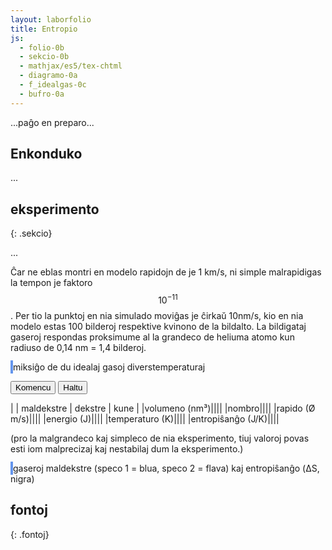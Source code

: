 ```yaml
---
layout: laborfolio
title: Entropio
js:
  - folio-0b
  - sekcio-0b 
  - mathjax/es5/tex-chtml
  - diagramo-0a
  - f_idealgas-0c
  - bufro-0a
---
```


...paĝo en preparo...

<!--
https://de.wikipedia.org/wiki/Ideales_Gas#Ideales_Gasgemisch
https://de.wikipedia.org/wiki/Gibbssches_Paradoxon
https://en.wikipedia.org/wiki/Entropy_of_mixing

https://de.wikipedia.org/wiki/Sackur-Tetrode-Gleichung
http://hyperphysics.phy-astr.gsu.edu/hbase/Therm/entropgas.html
https://de.wikipedia.org/wiki/Ideales_Gas#Entropie


https://chem.libretexts.org/Bookshelves/General_Chemistry/Map%3A_General_Chemistry_(Petrucci_et_al.)/19%3A_Spontaneous_Change%3A_Entropy_and_Gibbs_Energy/19.3%3A_Evaluating_Entropy_and_Entropy_Changes

https://physics.stackexchange.com/questions/334813/entropy-of-two-subsystems-exchanging-energy

https://eo.wikibooks.org/wiki/Termodinamiko/Leciono_1#Ideala_gaso
https://de.wikipedia.org/wiki/Ideales_Gas
https://de.wikipedia.org/wiki/Innere_Energie

https://www.tec-science.com/de/thermodynamik-waermelehre/kinetische-gastheorie/maxwell-boltzmann-verteilung/#Wahrscheinlichste_Geschwindigkeit

https://www.pfeiffer-vacuum.com/de/know-how/einfuehrung-in-die-vakuumtechnik/grundlagen/thermische-teilchengeschwindigkeit/

https://de.wikipedia.org/wiki/Adiabatische_Zustands%C3%A4nderung#Adiabaten_des_idealen_Gases
-->

## Enkonduko

...

<!--

Noether - simetrio -> responda konservata grando
-> energiokonservo

energiuzo por laboro... fakte ne la energio mem uziĝas sed energidiferencoj:

1. akvo sur monto -> akvofluo -> movenergio -> uzo por peli muelilon
2. diferenco detemperaturo / premo de du gasoj -> piŝto / rotoro -> movenergio ...
3. elektra potencialdiferenco -> kurento -> peli elektran aparaton

a) uzebla energio b) neuzebla / elspezita energio
...?



La *temperaturon* de ideala gaso oni tiam ricevas per la *konstanto de Boltzmann* $$k_B = \pu{1,380649e-23 J / K}$$ [^W2]

$$T = \frac{\frac{2}{3} E}{N \cdot k_B}$$


Uzu Helmholtz-potencialon (libera energio) por priskribi la miks-procezon, proksimigon al
ekvilibro:

dF = dU -TdS, dU = 0 => dF = -T dS

-->

## eksperimento
{: .sekcio}

...

Ĉar ne eblas montri en modelo rapidojn de je 1 km/s, ni simple malrapidigas la tempon je faktoro $$10^{-11}$$. 
Per tio la punktoj en nia simulado moviĝas je ĉirkaŭ 10nm/s, kio en nia modelo estas 100 bilderoj respektive kvinono de la bildalto. La bildigataj gaseroj respondas proksimume al la grandeco de heliuma atomo kun radiuso de 0,14 nm = 1,4 bilderoj.

<!--

En ideala gaso ne estas interagoj inter la senfinie malgrandaj eroj. Do tia gaso ne likvidiĝas aŭ solidiĝas en malaltaj temperaturoj. La ena energio estas plene difinita per la suma kineta energio de la eroj: 

E = Σₙ 1/2*m*v²

Per la konstanto de Boltzmann kaj la nombro N de la eroj oni ricevas la temperaturon kaj la gasekvacion:

T = E / (N*kB)
p*V = N*kB*T


Bazaj unuoj kaj grandoj de la modelo:

volumeno:
-----------
ni montras nur kvdardatan areon, sed supozas, ke ĝi reprezentas
spacon 320px profundan.

1pm = 1e-12m, 1nm = 1e-9m
1nm³ = 1e-27m³
1px =~ 0.1nm
1px³ =~ 1e-3nm³
V = 300x400x400 px³ =~ 30x40x40nm³ = 4.8e4nm³ = 4.8e-23m³
He-radiuso: 140pm = 1.4px

por ideala gaso en normkondiĉoj:
pₙ = 1.0bar = 1000hPa; 
T1 = Tₙ-20K = 273.15K = 0°C
T2 = T1+100K = 100°C
ni ricevus
N1 = p*V / (kB*T1) = 1272 gaseroj
N2 = p*V / (kB*T2) = 931 gaseroj

maso/denso
-----------
He-maso: 4u = 6.64e-27 kg

terma energio
-----------
EN1 = N*kB*T = 1272 * 1.38e-23J/K * 273.15K = 4.8e-18J
unuopa E1 = 1.38e-23J/K * 293.15K = 3.8e-21J

EN2 = N*kB*T = 931 * 1.38e-23J/K * 373.15K = 4.8e-18J
unuopa E2 = 1.38e-23J/K * 373.15K = 5.1e-21J


rapido:
-----------
He: v1 = √(2E1/m) = √(7.6e-21J/6.64e-27kg)  = 1070m/s ~ 1.1e3m/s
He: v2 = √(2E2/m) = √(10.2e-21J/6.64e-27kg) = 1239m/s = 1.2e3m/s

entropio:
----------
vd. https://de.wikipedia.org/wiki/Ideales_Gas#Mischungsentropie_eines_idealen_Gasgemischs
absoluta, laŭ simpligita formo de Sackuhr-Tetrode-ekvacio:
S = N*kB*(ln(V/N) + 3/2*ln(T) + N*σ
kun entropikonstanto σ = kB(ln[(2*pi*m*kB)^³/² / h³] + 5/2)

ĉe miksado de du *samnombraj* (N=1050) volumenoj la entropidiferenco estus:
(vd https://en.wikipedia.org/wiki/Entropy_of_mixing)
ΔS = - N*kB*ln(1/2) (ĉ. 1e-20)

S1 = entropie(1272,4u,4.8e-23m³,273.15K)
S2 = entropio(931,4u,4.8e-23m³,373.15K)
S1 = 1.815e-18
S2 = 1.338e-18
S1+S2 = 3.153e-18

S = entropio(2203,4u,9.6e-23m³,323.15K) 
  = 3.155e-18.

Do ni ricevas nr devion de 0.2e-20 - eble N ĉe ni estas tro malgranda por uzi la simpligitan formulon?

-->

<style>
    canvas {
        border: 2px solid cornflowerblue;
    }
    table {
        table-layout: fixed;
    }
    /*
    td:first-child {
        width: 60%;
    }
    td:nth-child(2) {
        width: 20%;
    }*/
    .elekto label {
        padding: 0.2em;
        padding-left: 0;
        border-radius: 4px;
        border: 1px dotted cornflowerblue;
        border-left: none;
        /*background: linear-gradient(90deg, rgba(9,9,121,0) 0%, rgba(34,102,116,1) 60%, rgba(9,9,121,0) 100%);*/
    }
</style>



<canvas id="kampo" width="600" height="400"></canvas>
miksiĝo de du idealaj gasoj diverstemperaturaj

<button id="starto">Komencu</button>
<button id="halto">Haltu</button>

| | maldekstre | dekstre | kune |
|volumeno (nm³)|<span id="volumeno1"/>|<span id="volumeno2"/>|<span id="volumeno3"/>|
|nombro|<span id="nombro1"/>|<span id="nombro2"/>|<span id="nombro3"/>|
|rapido (Ø m/s)|<span id="rapido1"/>|<span id="rapido2"/>|<span id="rapido3"/>|
|energio (J)|<span id="energio1"/>|<span id="energio2"/>|<span id="energio3"/>|
|temperaturo (K)|<span id="temperaturo1"/>|<span id="temperaturo2"/>|<span id="temperaturo3"/>|
|entropiŝanĝo (J/K)|<span id="entropio1"/>|<span id="entropio2"/>|<span id="entropio3"/>|

(pro la malgrandeco kaj simpleco de nia eksperimento, tiuj valoroj
povas esti iom malprecizaj kaj nestabilaj dum la eksperimento.)

<canvas id="kurboj" width="600" height="400"></canvas>
gaseroj maldekstre (speco 1 = blua, speco 2 = flava) kaj entropiŝanĝo (ΔS, nigra)

<script>

const canvas = document.getElementById("kampo");
const dgr = new Diagramo(canvas);
const kurboj = document.getElementById("kurboj");
const krb = new Diagramo(kurboj);
    // pro pli bona kombino de interkovriĝantaj gradientoj 
    //dgr.ctx.globalCompositeOperation = "soft-light"; // lighter
const koloro = "cornflowerblue";

// skal-faktoroj 
const px_nm = 0.1; // 1px = 0.1nm
const ĉellarĝo = 1/6; 
const ĉelalto = 1/4;

const ĉelo_nm = 600*ĉellarĝo*px_nm; // ĉelalto en nm
const ĉelo_px = canvas.width*ĉellarĝo;

const intervalo = 50; // 50 ms
const r_ero = 1.4; // radiuso de eroj

//let v_max = K/2; // 10*K; K*2;  // maksimuma rapideco ~ temperaturo

let t0 = 0; // tempo komenciĝu ĉe T=0
let ripetoj; // per clearTimeout(ripatoj.p) oni povas haltigi kurantan eksperimenton

let idealgaso;
let N1, N2; // ero-nombroj, du specoj

class IG2 extends Idealgaso {
    kolizio(e,nx,ny) {
        // traktu koliziojn kun la meza vando, ĉu la vektoro n-e tranĉas la vandon?
        if (nx != e.x) {
            const lambda = (this.larĝo/2 - e.x) / (nx - e.x);
            if (lambda >= 0 && lambda <= 1) {
                const sy = e.y + lambda*(ny-e.y);
                if (sy/this.alto > ĉelalto && sy < this.alto) {
                    // kolizio kun la vando - reĵetu!
                    e.vx = -e.vx;
                    nx = this.larĝo/2 - (nx - this.larĝo/2);
                }
            }
        }

        return super.kolizio(e,nx,ny);
    }

    // kalkulu energion kaj eronombron aparte por dekstra kaj maldekstra parto
    dekstre_maldekstre() {
        let md = {n:0, e: 0, "-1": 0, "1": 0};
        let d = {n: 0, e: 0, "-1": 0, "1": 0};

        for (let k=0; k < this.ĉeloj.length; k++) {
            const ĉelo = this.ĉeloj[k];
            const pos = this.ĉelpos(k);
            const nj = this.ĉelnombroj(ĉelo);

            if (pos.kol < 1/ĉellarĝo/2) {
                md.n += Object.keys(ĉelo).length;
                md.e += this.ĉelenergio(ĉelo);
                md[-1] += nj[-1]||0;
                md[1] += nj[1]||0;
            } else {
                d.n += Object.keys(ĉelo).length;
                d.e += this.ĉelenergio(ĉelo);
                d[-1] += nj[-1]||0;
                d[1] += nj[1]||0;
            }
        }

        md.dS = Idealgaso.entropikresko(md[-1],md[1]);
        d.dS = Idealgaso.entropikresko(d[-1],d[1]);

        return [md,d];
    }
}

// trakto de adaptoj per butonoj ...

ĝi("#halto").disabled = true;

kiam_klako("#starto",() => {
    eksperimento();
    ĝi("#halto").disabled = false;
});

kiam_klako("#halto",() => {
    if (ripetoj) clearTimeout(ripetoj.p);
});


// preparo de la eksperimento
function preparo() {

    // ni uzas 30x400-ĉelojn por ekhavi temperaturajn striojn
    // larĝo estu multoblo de 30!
    idealgaso = new IG2( // maldekstre
        px_nm*canvas.width,
        px_nm*canvas.height,
        px_nm*canvas.height, // profundo = alto
        [ĉellarĝo,ĉelalto]);

    // tempopunkto=0
    t0 = 0;

    // 3320 gaseroj kun maso 4u, rapideco 0.5*ĉelalto, tempintervalo 1/20s
    // PLIBONIGU: pli bone donu la temperaturon kaj kalkulo en Idealgaso la
    // konvenan rapidecon por tio, ĉu?
    // const T1 = 273.15; // temperaturo maldekstre en K
    // const T2 = 373.15; // temperaturo dekstre en K
    // provizore mi ne trovis formulon por entropikresko ĉe miksado de diverstemperaturaj gasoj!
    const T1 = 293.15; // temperaturo maldekstre en K
    const T2 = 293.15; // temperaturo dekstre en K
    const p = 1e5; // premo 1000 hPa
    const m = 4; // maso 4u
    const V = idealgaso.volumeno()*1e-27; // en m³
    N1 = Idealgaso.nombro(p,V/2,T1); // nombro da eroj en normkondiĉoj maldekstre
    N2 = Idealgaso.nombro(p,V/2,T2); // nombro da eroj en varma gaso dekstre

    // provizore... ni devas aldoni eblecon
    // de diferencaj eroj/kondiĉoj en diversaj ĉeloj ĉe Idalgaso!
    idealgaso.preparo(m);
    idealgaso.kreu_erojn(N1,T1,-1,0,0,px_nm*canvas.width/2,px_nm*canvas.height);
    idealgaso.kreu_erojn(N2,T2,1,px_nm*canvas.width/2,0);

    ĝi("#rapido1").innerHTML = '';
    ĝi("#energio1").innerHTML = '';
    ĝi("#temperaturo1").innerHTML = '';
    ĝi("#entropio1").innerHTML = '';

    ĝi("#rapido2").innerHTML = '';
    ĝi("#energio2").innerHTML = '';
    ĝi("#temperaturo2").innerHTML = '';
    ĝi("#entropio2").innerHTML = '';

    ĝi("#rapido3").innerHTML = '';
    ĝi("#energio3").innerHTML = '';
    ĝi("#temperaturo3").innerHTML = '';
    ĝi("#entropio3").innerHTML = '';

    dgr.viŝu();
    krb.viŝu();

    //dividita = true;

    dgr.linio(
        canvas.width/2,canvas.height*ĉelalto,
        canvas.width/2,canvas.height,
        koloro);
}

function pentro() {
    const satureco = 90;
    const heleco = 90;

    function hsl(h) { return Diagramo.hsl2hex(h,satureco,heleco); }
    function h2sl(h1,h2) { return hsl(((h1+h2)/2)%360); }

    function ig_pentro(idealgaso,offs=0) {
        /*
        // kalkulu temperaturojn kaj kolorvalorojn por la ĉeloj
        let koloroj = [];
        for (const ĉelo of idealgaso.ĉeloj) {
            const T = idealgaso.ĉeltemperaturo(ĉelo);
            koloroj.push(Diagramo.kolorvaloro(T,200,400));
        }
        */

        // pentru la ĉelojn kun kolora fono
        for (let k=0; k<idealgaso.ĉeloj.length; k++) {
            const ĉelo = idealgaso.ĉeloj[k];
            const p = idealgaso.ĉelpos(k);

            /*
            //const k1 = k? h2sl(koloroj[k-1],koloroj[k]) : hsl(koloroj[k]);
            const km = hsl(koloroj[k]);
            //const k2 = (k<idealgaso.ĉeloj.length-1)? h2sl(koloroj[k],koloroj[k+1]) : hsl(koloroj[k]);

            // dgr.rektangulo_h3k(offs+ĉelo_px*k,0,ĉelo_px,canvas.height,k1,km,k2);
            dgr.rektangulo( //_gr(
                p.kol*ĉelo_px, p.lin*ĉelo_px,
                (1+p.kol)*ĉelo_px, (1+p.lin)*ĉelo_px,
                km, km+"00");
            */

            for (const e of Object.values(ĉelo)) {
                const x = e.x/px_nm+offs;
                const y = e.y/px_nm;
                const koloro = e.k<0? "#0095DD": "#DD9500";
                dgr.punkto(x,y,1,koloro);
            }
        }
    }

    dgr.viŝu();

    ig_pentro(idealgaso);

    dgr.linio(
        canvas.width/2,canvas.height*ĉelalto,
        canvas.width/2,canvas.height,
        "#000055",3);

}


function valoroj() {
    const [md,d] = idealgaso.dekstre_maldekstre();
    const maso = idealgaso.maso;
    const volumeno = idealgaso.volumeno();
    const Tmd = Idealgaso.temperaturo(md.n,md.e);
    const Td = Idealgaso.temperaturo(d.n,d.e);
    const dS = md.dS+d.dS;

    ĝi("#volumeno1").innerHTML = nombro(volumeno/2);
    ĝi("#nombro1").innerHTML = nombro(md.n);
    ĝi("#rapido1").innerHTML = nombro(Idealgaso.rapido(maso, Tmd));
    ĝi("#energio1").innerHTML = nombro(md.e);
    ĝi("#temperaturo1").innerHTML = nombro(Tmd);
    ĝi("#entropio1").innerHTML = nombro(md.dS);

    ĝi("#volumeno2").innerHTML = nombro(volumeno/2);
    ĝi("#nombro2").innerHTML = nombro(d.n);
    ĝi("#rapido2").innerHTML = nombro(Idealgaso.rapido(maso, Td));
    ĝi("#energio2").innerHTML = nombro(d.e);
    ĝi("#temperaturo2").innerHTML = nombro(Td);
    ĝi("#entropio2").innerHTML = nombro(d.dS);


    ĝi("#volumeno3").innerHTML = nombro(volumeno);
    ĝi("#nombro3").innerHTML = nombro(idealgaso.nombro);
    //ĝi("#rapido3").innerHTML = nombro(idealgaso.rapido_ave());
    ĝi("#rapido3").innerHTML = nombro(Idealgaso.rapido(maso,idealgaso.temperaturo()));
    ĝi("#energio3").innerHTML = nombro(idealgaso.energio());
    ĝi("#temperaturo3").innerHTML = nombro(idealgaso.temperaturo());
    ĝi("#entropio3").innerHTML = nombro(dS);

    // desegnu valorojn en la malsupra diagramo

            // ĉe du specoj: maksimuma entropio, kiam duono de ĉiu speco sur ĉiu flanko
    const dS_max = Idealgaso.entropikresko(N1,N2);
    const t = idealgaso.t/10;
    if (t%10 && t<kurboj.width) {
        krb.punkto(t,kurboj.height - kurboj.height*md[-1]/N1,1,"#0095DD");
        krb.punkto(t,kurboj.height - kurboj.height*md[1]/N2,1,"#DD9500");
        krb.punkto(t,kurboj.height - kurboj.height*dS/dS_max);
    }
}

function paŝo() {
    idealgaso.procezo();

    pentro();
    valoroj();
}


function eksperimento() {
    // komencaj valoroj
    //parametroj();

    n_eroj = 1000; // {"malalta": 500, "meza": 1000, "alta": 2000}[kA];

    //var interval = setInterval(pentru, 100);

    preparo();
    if (ripetoj) clearTimeout(ripetoj.p);
    ripetoj = ripetu(
        () => {
            paŝo();
            return true; // ni ne haltos antaŭ butonpremo [Haltu]...(idealgaso.T < d_larĝo);
        },
        intervalo
    )
}

function daŭrigo() {
    const ŝovo = 400;
    t0 += ŝovo;

    function maldekstren(ctx) {
        const imageData = ctx.getImageData(ŝovo,0,
            ctx.canvas.width-ŝovo,ctx.canvas.height);
        /*
        ctx.translate(-ŝovo,0);
        ctx.clearRect(t0, 0, ctx.canvas.width,ctx.canvas.height);
        */
        ctx.clearRect(0, 0, ctx.canvas.width,ctx.canvas.height);

        ctx.putImageData(imageData,0, 0);
    }
    maldekstren(dgr_n);
    maldekstren(dgr_r);

    const d_alto = d_rapidoj.getAttribute("height");
    linio(d_alto/3,dgr_r);
    linio(3/4*d_alto,dgr_r);

    parametroj();
    idealgaso.parametroj(4,20);

    ripetu(
        () => {
            paŝo();
            //return (idealgaso.t - t0 < d_larĝo);
            return true;
        },
        intervalo
    )
}

preparo();

</script>



## fontoj
{: .fontoj}
